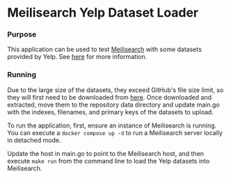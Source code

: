 # Meilisearch Yelp Dataset Loader

### Purpose

This application can be used to test [Meilisearch](https://www.meilisearch.com/docs) with some datasets provided by
Yelp. See [here](https://www.yelp.com/dataset) for more information.

### Running

Due to the large size of the datasets, they exceed GitHub's file size limit, so they will first need to be downloaded
from [here](https://www.yelp.com/dataset/download). Once downloaded and extracted, move them to the repository data
directory and update main.go with the indexes, filenames, and primary keys of the datasets to upload.

To run the application, first, ensure an instance of Meilisearch is running. You can execute
a `docker compose up -d` to run a Meilisearch server locally in detached mode.

Update the host in main.go to point to the Meilisearch host, and then execute `make run` from the command line to load
the Yelp datasets into Meilisearch.
